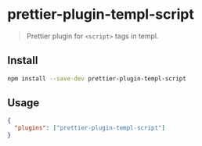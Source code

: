# prettier-plugin-templ-script

> Prettier plugin for `<script>` tags in templ.

## Install

```sh
npm install --save-dev prettier-plugin-templ-script
```

## Usage

```json
{
  "plugins": ["prettier-plugin-templ-script"]
}
```
